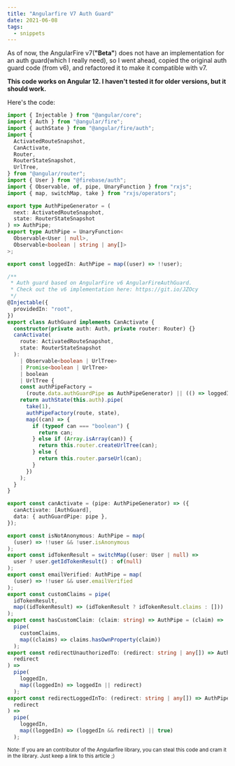 ```yaml
---
title: "Angularfire V7 Auth Guard"
date: 2021-06-08
tags:
  - snippets
---
```


As of now, the AngularFire v7(**"Beta"**) does not have an implementation for an auth guard(which I really need), so I went ahead, copied the original auth guard code (from v6), and refactored it to make it compatible with v7.

**This code works on Angular 12. I haven't tested it for older versions, but it should work.**

Here's the code:

```ts
import { Injectable } from "@angular/core";
import { Auth } from "@angular/fire";
import { authState } from "@angular/fire/auth";
import {
  ActivatedRouteSnapshot,
  CanActivate,
  Router,
  RouterStateSnapshot,
  UrlTree,
} from "@angular/router";
import { User } from "@firebase/auth";
import { Observable, of, pipe, UnaryFunction } from "rxjs";
import { map, switchMap, take } from "rxjs/operators";

export type AuthPipeGenerator = (
  next: ActivatedRouteSnapshot,
  state: RouterStateSnapshot
) => AuthPipe;
export type AuthPipe = UnaryFunction<
  Observable<User | null>,
  Observable<boolean | string | any[]>
>;

export const loggedIn: AuthPipe = map((user) => !!user);

/**
 * Auth guard based on AngularFire v6 AngularFireAuthGuard.
 * Check out the v6 implementation here: https://git.io/JZOcy
 */
@Injectable({
  providedIn: "root",
})
export class AuthGuard implements CanActivate {
  constructor(private auth: Auth, private router: Router) {}
  canActivate(
    route: ActivatedRouteSnapshot,
    state: RouterStateSnapshot
  ):
    | Observable<boolean | UrlTree>
    | Promise<boolean | UrlTree>
    | boolean
    | UrlTree {
    const authPipeFactory =
      (route.data.authGuardPipe as AuthPipeGenerator) || (() => loggedIn);
    return authState(this.auth).pipe(
      take(1),
      authPipeFactory(route, state),
      map((can) => {
        if (typeof can === "boolean") {
          return can;
        } else if (Array.isArray(can)) {
          return this.router.createUrlTree(can);
        } else {
          return this.router.parseUrl(can);
        }
      })
    );
  }
}

export const canActivate = (pipe: AuthPipeGenerator) => ({
  canActivate: [AuthGuard],
  data: { authGuardPipe: pipe },
});

export const isNotAnonymous: AuthPipe = map(
  (user) => !!user && !user.isAnonymous
);
export const idTokenResult = switchMap((user: User | null) =>
  user ? user.getIdTokenResult() : of(null)
);
export const emailVerified: AuthPipe = map(
  (user) => !!user && user.emailVerified
);
export const customClaims = pipe(
  idTokenResult,
  map((idTokenResult) => (idTokenResult ? idTokenResult.claims : []))
);
export const hasCustomClaim: (claim: string) => AuthPipe = (claim) =>
  pipe(
    customClaims,
    map((claims) => claims.hasOwnProperty(claim))
  );
export const redirectUnauthorizedTo: (redirect: string | any[]) => AuthPipe = (
  redirect
) =>
  pipe(
    loggedIn,
    map((loggedIn) => loggedIn || redirect)
  );
export const redirectLoggedInTo: (redirect: string | any[]) => AuthPipe = (
  redirect
) =>
  pipe(
    loggedIn,
    map((loggedIn) => (loggedIn && redirect) || true)
  );
```

<sup></sub>Note: If you are an contributor of the Angularfire library, you can steal this code and cram it in the library. Just keep a link to this article ;)</sup></sub>

